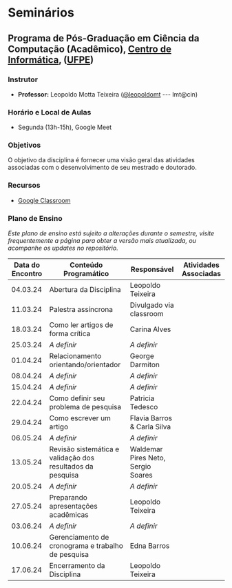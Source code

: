 # Seminários

## Programa de Pós-Graduação em Ciência da Computação (Acadêmico), [Centro de Informática](http://www.cin.ufpe.br), ([UFPE](http://www.ufpe.br))

### Instrutor

* **Professor:** Leopoldo Motta Teixeira ([@leopoldomt](https://github.com/leopoldomt) --- lmt@cin)

### Horário e Local de Aulas

* Segunda (13h-15h), Google Meet

### Objetivos

O objetivo da disciplina é fornecer uma visão geral das atividades associadas com o desenvolvimento de seu mestrado e doutorado. 

### Recursos

- [Google Classroom](https://classroom.google.com/c/NjM0MDYxNTk1NTI3?cjc=fa6nvzx)

### Plano de Ensino

*Este plano de ensino está sujeito a alterações durante o semestre, visite frequentemente a página para obter a versão mais atualizada, ou acompanhe os updates no repositório.*

| Data do Encontro | Conteúdo Programático | Responsável           | Atividades Associadas |
|------------------|-----------------------|-----------------------|-----------------------|
| 04.03.24         | Abertura da Disciplina | Leopoldo Teixeira    |                       |
| 11.03.24         | Palestra assíncrona    |   Divulgado via classroom                    |                       |
| 18.03.24         | Como ler artigos de forma crítica | Carina Alves |                       |
| 25.03.24         |  _A definir_                     |   _A definir_                    |                       |
| 01.04.24         | Relacionamento orientando/orientador | George Darmiton |                       |
| 08.04.24         |  _A definir_                     |   _A definir_                    |                       |
| 15.04.24         |  _A definir_                     |   _A definir_                    |                       |
| 22.04.24         | Como definir seu problema de pesquisa | Patricia Tedesco |                       |
| 29.04.24         | Como escrever um artigo | Flavia Barros & Carla Silva |                       |
| 06.05.24         |  _A definir_                     |   _A definir_                    |                       |
| 13.05.24         | Revisão sistemática e validação dos resultados da pesquisa | Waldemar Pires Neto, Sergio Soares |                       |
| 20.05.24         |  _A definir_                     |   _A definir_                    |                       |
| 27.05.24         | Preparando apresentações acadêmicas | Leopoldo Teixeira |                       |
| 03.06.24         |  _A definir_                     |   _A definir_                    |                       |
| 10.06.24         | Gerenciamento de cronograma e trabalho de pesquisa | Edna Barros |                       |
| 17.06.24         | Encerramento da Disciplina | Leopoldo Teixeira    |                       |